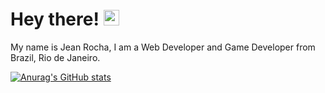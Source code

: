 
# Hey there! <img src="https://raw.githubusercontent.com/MartinHeinz/MartinHeinz/master/wave.gif" width="25px">

My name is Jean Rocha, I am a Web Developer and Game Developer from Brazil, Rio de Janeiro.

[![Anurag's GitHub stats](https://github-readme-stats.vercel.app/api?username=lucroch&show_icons=true&theme=radical)](https://github.com/anuraghazra/github-readme-stats)
